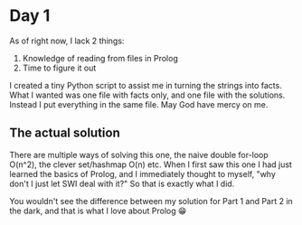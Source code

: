 # Day 1

As of right now, I lack 2 things:
1. Knowledge of reading from files in Prolog
2. Time to figure it out

I created a tiny Python script to assist me in turning the strings into facts. What I wanted was one file with facts only, and one file with the solutions. Instead I put everything in the same file. May God have mercy on me.

## The actual solution
There are multiple ways of solving this one, the naive double for-loop O(n^2), the clever set/hashmap O(n) etc. When I first saw this one I had just learned the basics of Prolog, and I immediately thought to myself, "why don't I just let SWI deal with it?" So that is exactly what I did.

You wouldn't see the difference between my solution for Part 1 and Part 2 in the dark, and that is what I love about Prolog :grin: